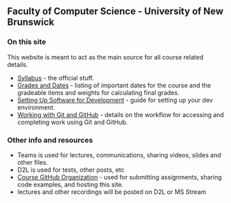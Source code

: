 ## Faculty of Computer Science - University of New Brunswick

### On this site

This website is meant to act as the main source for all course related details.

- [Syllabus](cs2053-syllabus-w2022.md) - the official stuff.
- [Grades and Dates](pages/grades-w2022.md) - listing of important dates for the course and the gradeable items and weights for calculating final grades.
- [Setting Up Software for Development](pages/cs2053-requirements-and-setup.md) - guide for setting up your dev environment.
- [Working with Git and GitHub](pages/CS2053-working-with-git.md) - details on the workflow for accessing and completing work using Git and GitHub.

### Other info and resources

- Teams is used for lectures, communications, sharing videos, slides and other files.
- D2L is used for tests, other posts, etc
- [Course GitHub Organization](https://github.com/UNB-CS2053-Winter2022) - used for submitting assignments, sharing code examples, and hosting this site.
- lectures and other recordings will be posted on D2L or MS Stream